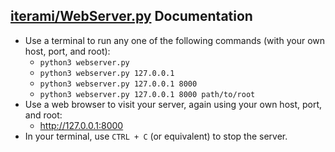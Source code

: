 [iterami/WebServer.py](https://github.com/iterami/WebServer.py) Documentation
-----------------------------------------------------------------------------

* Use a terminal to run any one of the following commands (with your own host, port, and root):
  * `python3 webserver.py`
  * `python3 webserver.py 127.0.0.1`
  * `python3 webserver.py 127.0.0.1 8000`
  * `python3 webserver.py 127.0.0.1 8000 path/to/root`
* Use a web browser to visit your server, again using your own host, port, and root:
  * http://127.0.0.1:8000
* In your terminal, use `CTRL + C` (or equivalent) to stop the server.
